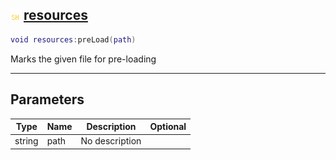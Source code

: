 ## ![shared](.gitbook/assets/shared.png) [resources](home/resources)



```lua
void resources:preLoad(path)
```

Marks the given file for pre-loading

------
## Parameters

| Type   | Name | Description | Optional |
| ------ | ---- | ----------- | -------: |
| string | path | No description |  |



